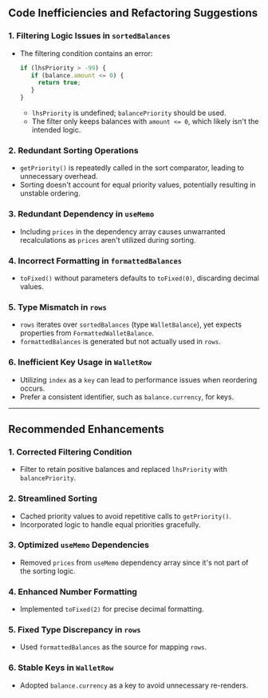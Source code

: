 ## Code Inefficiencies and Refactoring Suggestions

### 1. Filtering Logic Issues in `sortedBalances`
- The filtering condition contains an error:
  ```ts
  if (lhsPriority > -99) {
     if (balance.amount <= 0) {
       return true;
     }
  }
  ```
  - `lhsPriority` is undefined; `balancePriority` should be used.
  - The filter only keeps balances with `amount <= 0`, which likely isn't the intended logic.

### 2. Redundant Sorting Operations
- `getPriority()` is repeatedly called in the sort comparator, leading to unnecessary overhead.
- Sorting doesn't account for equal priority values, potentially resulting in unstable ordering.

### 3. Redundant Dependency in `useMemo`
- Including `prices` in the dependency array causes unwarranted recalculations as `prices` aren't utilized during sorting.

### 4. Incorrect Formatting in `formattedBalances`
- `toFixed()` without parameters defaults to `toFixed(0)`, discarding decimal values.

### 5. Type Mismatch in `rows`
- `rows` iterates over `sortedBalances` (type `WalletBalance`), yet expects properties from `FormattedWalletBalance`.
- `formattedBalances` is generated but not actually used in `rows`.

### 6. Inefficient Key Usage in `WalletRow`
- Utilizing `index` as a `key` can lead to performance issues when reordering occurs.
- Prefer a consistent identifier, such as `balance.currency`, for keys.

---

## Recommended Enhancements

### 1. Corrected Filtering Condition
- Filter to retain positive balances and replaced `lhsPriority` with `balancePriority`.

### 2. Streamlined Sorting
- Cached priority values to avoid repetitive calls to `getPriority()`.
- Incorporated logic to handle equal priorities gracefully.

### 3. Optimized `useMemo` Dependencies
- Removed `prices` from `useMemo` dependency array since it's not part of the sorting logic.

### 4. Enhanced Number Formatting
- Implemented `toFixed(2)` for precise decimal formatting.

### 5. Fixed Type Discrepancy in `rows`
- Used `formattedBalances` as the source for mapping `rows`.

### 6. Stable Keys in `WalletRow`
- Adopted `balance.currency` as a key to avoid unnecessary re-renders.